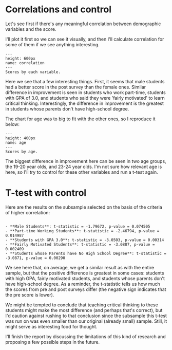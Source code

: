 # Correlations and control

Let's see first if there's any meaningful correlation between demographic variables and the score. 

I'll plot it first so we can see it visually, and then I'll calculate correlation for some of them if we see anything interesting.

```{figure} ../Files/Charts/correlation.png
---
height: 600px
name: correlation
---
Scores by each variable.
```

Here we see that a few interesting things. First, it seems that male students had a better score in the post survey than the female ones. Similar difference in improvement is seen in students who work part-time, students with GPA of 3.0, and students who said they were 'fairly motivated' to learn critical thinking. Interestingly, the difference in improvement is the greatest in students whose parents don't have high-school degree.

The chart for age was to big to fit with the other ones, so I reproduce it below:

```{figure} ../Files/Charts/age.png
---
height: 400px
name: age
---
Scores by age.
```

The biggest difference in improvement here can be seen in two age groups, the 19-20 year olds, and 23-24 year olds. I'm not sure how relevant age is here, so I'll try to control for these other variables and run a t-test again.

# T-test with control

Here are the results on the subsample selected on the basis of the criteria of higher correlation:

```{card}

- **Male Students**: t-statistic = -1.79672, p-value = 0.074505
- **Part-time Working Students**: t-statistic = -2.46794, p-value = 0.014987
- **Students with GPA 3.0**: t-statistic = -3.0503, p-value = 0.00314
- **Fairly Motivated Students**: t-statistic = -3.0887, p-value = 0.002409
- **Students whose Parents have No High School Degree**: t-statistic = -3.0871, p-value = 0.00290

```

We see here that, on average, we get a similar result as with the entire sample, but that the positive difference is greatest in some cases: students with high GPA, fairly motivated students, and students whose parents don't have high-school degree. As a reminder, the t-statistic tells us how much the scores from pre and post surveys differ (the negative sign indicates that the pre score is lower).

We might be tempted to conclude that teaching critical thinking to these students might make the most difference (and perhaps that's correct), but I'd caution against rushing to that conclusion since the subsample this t-test was run on was even smaller than our original (already small) sample. Still, it might serve as interesting food for thought.

I'll finish the report by discussing the limitations of this kind of research and proposing a few possible steps in the future.

